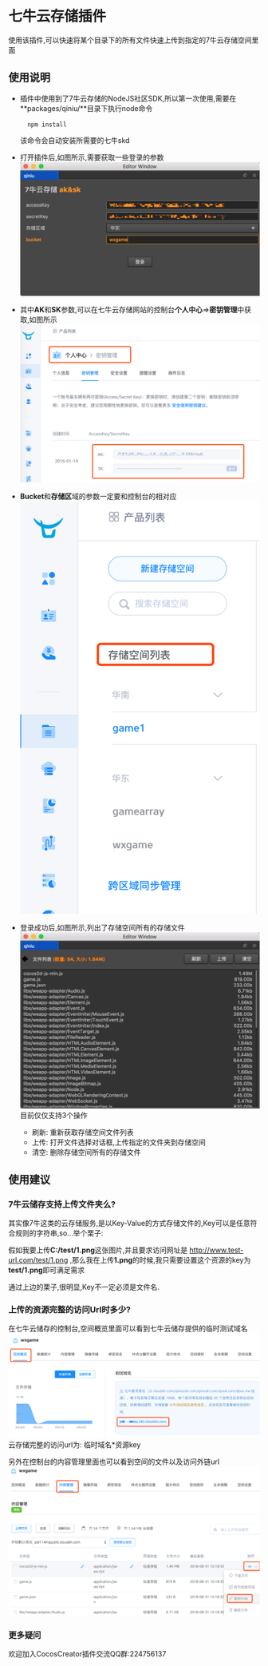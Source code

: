 # 七牛云存储插件
使用该插件,可以快速将某个目录下的所有文件快速上传到指定的7牛云存储空间里面

## 使用说明
- 插件中使用到了7牛云存储的NodeJS社区SDK,所以第一次使用,需要在**packages/qiniu/**目录下执行node命令

        npm install

    该命令会自动安装所需要的七牛skd

- 打开插件后,如图所示,需要获取一些登录的参数
 ![](../../doc/7niu/f13ec681.png)
 
- 其中**AK**和**SK**参数,可以在七牛云存储网站的控制台**个人中心**=>**密钥管理**中获取,如图所示
![](../../doc/7niu/22688144.png)

- **Bucket**和**存储区**域的参数一定要和控制台的相对应
![](../../doc/7niu/422bc03b.png)

- 登录成功后,如图所示,列出了存储空间所有的存储文件
![](../../doc/7niu/566c44c0.png)
目前仅仅支持3个操作
    - 刷新: 重新获取存储空间文件列表
    - 上传: 打开文件选择对话框,上传指定的文件夹到存储空间
    - 清空: 删除存储空间所有的存储文件

## 使用建议
### 7牛云储存支持上传文件夹么?
其实像7牛这类的云存储服务,是以Key-Value的方式存储文件的,Key可以是任意符合规则的字符串,so...举个栗子:

假如我要上传**C:/test/1.png**这张图片,并且要求访问网址是 http://www.test-url.com/test/1.png ,那么我在上传**1.png**的时候,我只需要设置这个资源的key为**test/1.png**即可满足需求

通过上边的栗子,很明显,Key不一定必须是文件名.

### 上传的资源完整的访问Url时多少?
在七牛云储存的控制台,空间概览里面可以看到七牛云储存提供的临时测试域名
![](../../doc/7niu/b6b70c10.png)    
云存储完整的访问url为: 临时域名*资源key

另外在控制台的内容管理里面也可以看到空间的文件以及访问外链url  
![](../../doc/7niu/1ace0297.png)

### 更多疑问
欢迎加入CocosCreator插件交流QQ群:224756137

    
    
 
 
